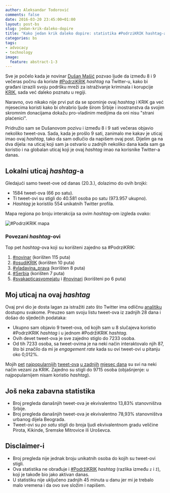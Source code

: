 ```yaml
---
author: Aleksandar Todorović
comments: false
date: 2016-03-20 23:45:00+01:00
layout: post-bs
slug: jedan-krik-daleko-dopire
title: "Kako jedan krik daleko dopire: statistika #PodrziKRIK hashtag-a 20. marta"
categories: bs
tags:
- advocacy
- technology
image:
  feature: abstract-1-3
---
```


Sve je počelo kada je novinar [Dušan Mašić](https://twitter.com/dusanmasic) pozvao ljude da između 8 i 9 večeras počnu da koriste [#PodrziKRIK](https://twitter.com/search?q=%23PodrziKRIK&src=typd) _hashtag_ na Twitter-u, kako bi građani izrazili svoju podršku mreži za istraživanje kriminala i korupcije [KRIK](https://www.krik.rs/), sada već daleko poznatu u regiji.

Naravno, ovo nikako nije prvi put da se spominje ovaj _hashtag_ i KRIK ga već mjesecima koristi kako bi ohrabrio ljude širom Srbije i inostranstva da svojim skromnim donacijama dokažu pro-vladinim medijima da oni nisu "strani plaćenici".

Pridružio sam se Dušanovom pozivu i između 8 i 9 sati večeras objavio nekoliko tweet-ova. Sada, kada je prošlo 9 sati, zanimalo me kakav je uticaj imao ovaj _hashtag_, tako da sam odlučio da napišem ovaj post. Dijelim ga na dva dijela: na uticaj koji sam ja ostvario u zadnjih nekoliko dana kada sam ga koristio i na globalan uticaj koji je ovaj _hashtag_ imao na korisnike Twitter-a danas.

## Lokalni uticaj _hashtag_-a

Gledajući samo tweet-ove od danas (20.3.), dolazimo do ovih brojki:

* 1584 tweet-ova (66 po satu).
* Ti tweet-ovi su stigli do 40.581 osoba po satu (973.957 ukupno).
* _Hashtag_ je koristilo 554 unikatnih Twitter profila.

Mapa regiona po broju interakcija sa ovim _hashtag_-om izgleda ovako:

![#PodrziKRIK mapa](http://i.imgur.com/MbtvyAS.png)

### Povezani _hashtag_-ovi

Top pet _hashtag_-ova koji su korišteni zajedno sa #PodrziKRIK:

1. [#novinar](https://twitter.com/search?q=%23novinar) (korišten 115 puta)
2. [#osudiKRIK](https://twitter.com/search?q=%23osudikrik) (korišten 10 puta)
3. [#vladavina_prava](https://twitter.com/search?q=%23vladavina_prava) (korišten 8 puta)
4. [#Serbia](https://twitter.com/search?q=%23Serbia) (korišten 7 puta)
5. [#svakapticasvomejatu](https://twitter.com/search?q=%23svakapticasvomejatu) i [#novinari](https://twitter.com/search?q=%23novinari) (korišteni po 6 puta)


## Moj uticaj na ovaj _hashtag_

Ovaj prvi dio je dosta lagan za istražiti zato što Twitter ima odličnu [analitiku](https://analytics.twitter.com/) dostupnu svakome. Preuzeo sam svoju listu tweet-ova iz zadnjih 28 dana i došao do sljedećih podataka:

* Ukupno sam objavio 9 tweet-ova, od kojih sam u 8 slučajeva koristio #PodrziKRIK _hashtag_ i u jednom #PodržiKRIK _hashtag_.
* Ovih devet tweet-ova je sve zajedno stiglo do 7233 osoba.
* Od tih 7233 osoba, sa tweet-ovima je na neki način interaktovalo njih 87, što bi značilo da mi je _engagement rate_ kada su ovi tweet-ovi u pitanju oko 0,012%.

Mojih [pet](https://twitter.com/r3bl_/status/701710298198183936) [najpopularnijih](https://twitter.com/r3bl_/status/711554506383876096) [tweet-ova](https://twitter.com/r3bl_/status/710842720328290305) [u zadnjih](https://twitter.com/r3bl_/status/710447373655343105) [mjesec dana](https://twitter.com/r3bl_/status/711631475632959490) su svi na neki način vezani za KRIK. Zajedno su stigli do 9715 osoba (objašnjenje: u najpopularnijem nisam koristio _hashtag_).

## Još neka zabavna statistika

* Broj pregleda današnjih tweet-ova je ekvivalentno 13,83% stanovništva Srbije.
* Broj pregleda današnjih tweet-ova je ekvivalentno 78,93% stanovništva urbanog dijela Beograda.
* Tweet-ovi su _po satu_ stigli do broja ljudi ekvivalentnom gradu veličine Pirota, Kikinde, Sremske Mitrovice ili Uroševca.

## Disclaimer-i

* Broj pregleda nije jednak broju unikatnih osoba do kojih su tweet-ovi stigli.
* Ova statistika ne obrađuje i [#PodržiKRIK](https://twitter.com/search?q=%23Podr%C5%BEiKRIK) _hashtag_ (razlika između `z` i `ž`), koji je takođe bio jako aktivan danas.
* U statistiku nije uključeno zadnjih 45 minuta u danu jer mi je trebalo malo vremena i da ovo sve složim i napišem.
